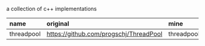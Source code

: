 a collection of c++ implementations

|name|original|mine|
|:-|:-|:-|
|threadpool  |https://github.com/progschj/ThreadPool|threadpool|